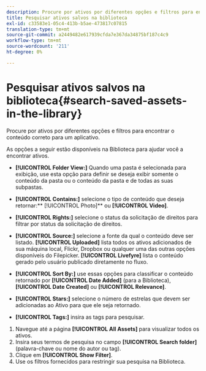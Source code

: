 ```yaml
---
description: Procure por ativos por diferentes opções e filtros para encontrar o conteúdo correto para um aplicativo.
title: Pesquisar ativos salvos na biblioteca
exl-id: c33583e1-05c4-413b-b5ae-473817c07815
translation-type: tm+mt
source-git-commit: a2449482e617939cfda7e367da34875bf187c4c9
workflow-type: tm+mt
source-wordcount: '211'
ht-degree: 0%

---
```


# Pesquisar ativos salvos na biblioteca{#search-saved-assets-in-the-library}

Procure por ativos por diferentes opções e filtros para encontrar o conteúdo correto para um aplicativo.

As opções a seguir estão disponíveis na Biblioteca para ajudar você a encontrar ativos.

* **[!UICONTROL Folder View:]** Quando uma pasta é selecionada para exibição, use esta opção para definir se deseja exibir somente o conteúdo da pasta ou o conteúdo da pasta e de todas as suas subpastas.
* **[!UICONTROL Contains:]** selecione o tipo de conteúdo que deseja retornar:**  [!UICONTROL Photo]** ou  **[!UICONTROL Video]**.

* **[!UICONTROL Rights:]** selecione o status da solicitação de direitos para filtrar por status da solicitação de direitos.
* **[!UICONTROL Source:]** selecione a fonte da qual o conteúdo deve ser listado. **[!UICONTROL Uploaded]** lista todos os ativos adicionados de sua máquina local, Flickr, Dropbox ou qualquer uma das outras opções disponíveis do Filepicker. **[!UICONTROL Livefyre]** lista o conteúdo gerado pelo usuário publicado diretamente no fluxo.

* **[!UICONTROL Sort By:]** use essas opções para classificar o conteúdo retornado por  **[!UICONTROL Date Added]** (para a Biblioteca),  **[!UICONTROL Date Created]** ou  **[!UICONTROL Relevance]**.

* **[!UICONTROL Stars:]** selecione o número de estrelas que devem ser adicionadas ao Ativo para que ele seja retornado.
* **[!UICONTROL Tags:]** insira as tags para pesquisar.

1. Navegue até a página **[!UICONTROL All Assets]** para visualizar todos os ativos.
1. Insira seus termos de pesquisa no campo **[!UICONTROL Search folder]** (palavra-chave ou nome do autor ou tag).
1. Clique em **[!UICONTROL Show Filter]**.
1. Use os filtros fornecidos para restringir sua pesquisa na Biblioteca.
